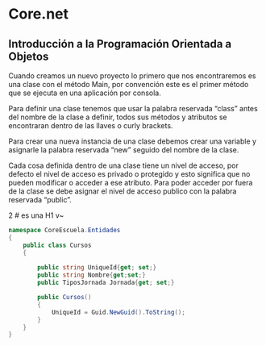 # Core.net

## Introducción a la Programación Orientada a Objetos

Cuando creamos un nuevo proyecto lo primero que nos encontraremos es una clase con el método Main, por convención este es el primer método que se ejecuta en una aplicación por consola.

Para definir una clase tenemos que usar la palabra reservada “class” antes del nombre de la clase a definir, todos sus métodos y atributos se encontraran dentro de las llaves o curly brackets.

Para crear una nueva instancia de una clase debemos crear una variable y asignarle la palabra reservada “new” seguido del nombre de la clase.

Cada cosa definida dentro de una clase tiene un nivel de acceso, por defecto el nivel de acceso es privado o protegido y esto significa que no pueden modificar o acceder a ese atributo. Para poder acceder por fuera de la clase se debe asignar el nivel de acceso publico con la palabra reservada “public”.

2 # es una H1 v~

```cs
namespace CoreEscuela.Entidades
{
    public class Cursos
    {
        
        public string UniqueId{get; set;}
        public string Nombre{get;set;}
        public TiposJornada Jornada{get; set;}

        public Cursos()
        {
            UniqueId = Guid.NewGuid().ToString();
        }
    }
}

```

